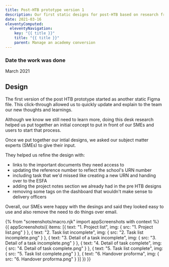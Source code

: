 ```yaml
---
title: Post-HTB prototype version 1
description: Our first static designs for post-HTB based on research from existing trackers delivery officers use and input from our subject matter experts.
date: 2021-03-16
eleventyComputed:
  eleventyNavigation:
    key: "{{ title }}"
    title: "{{ title }}"
    parent: Manage an academy conversion
---
```



### Date the work was done
March 2021

## Design

The first version of the post HTB prototype started as another static Figma file. This click-through allowed us to quickly update and explain to the team our new thoughts and learnings.

Although we know we still need to learn more, doing this desk research helped us put together an initial concept to put in front of our SMEs and users to start that process.

Once we put together our intial designs, we asked our subject matter experts (SMEs) to give their input.

They helped us refine the design with:

- links to the important documents they need access to
- updating the reference number to reflect the school's URN number
- including task that we'd missed like creating a new URN and handing over to the ESFA
- adding the project notes section we already had in the pre HTB designs
- removing some tags on the dashboard that wouldn't make sense to delivery officers

Overall, our SMEs were happy with the desings and said they looked easy to use and also remove the need to do things over email.

{% from "screenshots/macro.njk" import appScreenshots with context %}
{{ appScreenshots({
  items: [{
      text: "1. Project list",
      img: { src: "1. Project list.png" }
    }, {
      text: "2. Task list incomplete",
      img: { src: "2. Task list incomplete.png" }
    }, {
      text: "3. Detail of a task incomplete",
      img: { src: "3. Detail of a task incomplete.png" }
    }, {
      text: "4. Detail of task complete",
      img: { src: "4. Detail of task complete.png" }
    }, {
      text: "5. Task list complete",
      img: { src: "5. Task list complete.png" }
    }, {
      text: "6. Handover proforma",
      img: { src: "6. Handover proforma.png" }
    }]
}) }}
